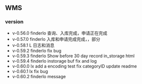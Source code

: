## WMS

### version
* v-0.56.0 finderlo
   查询、入库完成，申请正在完成
* v-0.57.0 finderlo
   入库和申请完成完成，，部分
* v-0.58.1 L
   日志和消息
* v-0.59.2 finderlo
   fix bug
* v-0.59.3 finderlo
   Show before 30 day record in_storage html
* v-0.59.4 finderlo
   instorage buf fix and log
* v-0.60.0 lx
   add a encoding test
   fix categoryID
   update readme
* v-0.60.1 lx
   fix bug
* v-0.60.2 finderlo
       message